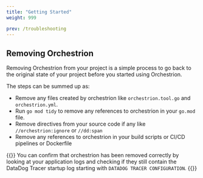```yaml
---
title: "Getting Started"
weight: 999

prev: /troubleshooting
---
```


## Removing Orchestrion

Removing Orchestrion from your project is a simple process to go back to the original state of your project before you
started using Orchestrion.

The steps can be summed up as:
* Remove any files created by orchestrion like `orchestrion.tool.go` and `orchestrion.yml`.
* Run `go mod tidy` to remove any references to orchestrion in your `go.mod` file.
* Remove directives from your source code if any like `//orchestrion:ignore` or `//dd:span`
* Remove any references to orchestrion in your build scripts or CI/CD pipelines or Dockerfile

{{<callout type="info">}}
You can confirm that orchestrion has been removed correctly by looking at your application logs and checking
if they still contain the DataDog Tracer startup log starting with `DATADOG TRACER CONFIGURATION`.
{{</callout>}}
